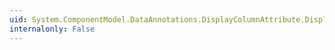 ```yaml
---
uid: System.ComponentModel.DataAnnotations.DisplayColumnAttribute.DisplayColumn
internalonly: False
---
```

